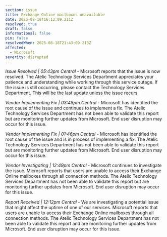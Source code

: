 ```yaml
---
section: issue
title: Exchange Online mailboxes unavailable
date: 2025-08-18T16:12:09.211Z
resolved: true
draft: false
informational: false
pin: false
resolvedWhen: 2025-08-18T21:43:09.213Z
affected:
  - Microsoft
severity: disrupted
---
```

*Issue Resolved | 05:43pm Central* - Microsoft reports that the issue is now resolved. The Atelic Technology Services Department appreciates your patience and understanding while working through this service outage. If the issue is still occurring, please contact the Technology Services Department. This will be the last update unless the issue recurs.

*Vendor Implementing Fix | 03:48pm Central* - Microsoft has identified the root cause of the issue and continues to implement a fix. The Atelic Technology Services Department has not been able to validate this report but are monitoring further updates from Microsoft. End user disruption may occur for this issue.

*Vendor Implementing Fix | 01:46pm Central* - Microsoft has identified the root cause of the issue and is in process of implementing a fix. The Atelic Technology Services Department has not been able to validate this report but are monitoring further updates from Microsoft. End user disruption may occur for this issue.

*Vendor Investigating | 12:49pm Central* - Microsoft continues to investigate the issue. Microsoft reports that users are unable to access their Exchange Online mailboxes through all connection methods. The Atelic Technology Services Department has not been able to validate this report but are monitoring further updates from Microsoft. End user disruption may occur for this issue.

*Report Received | 12:12pm Central* - We are investigating a potential issue that might affect the uptime of one of our services. Microsoft reports that users are unable to access their Exchange Online mailboxes through all connection methods. The Atelic Technology Services Department has not been able to validate this report and are monitoring further updates from Microsoft. End user disruption may occur for this issue.